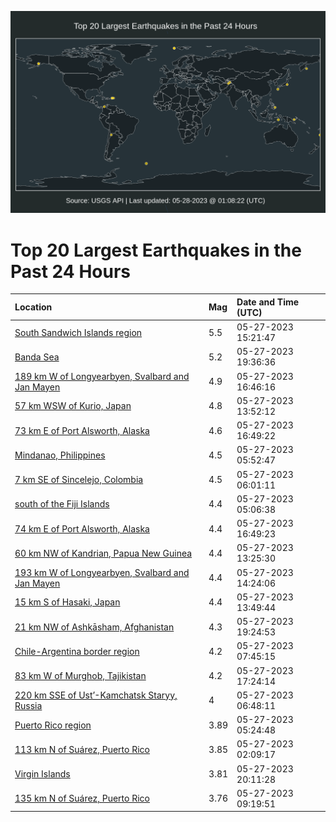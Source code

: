 ![Map](./map.png)

# Top 20 Largest Earthquakes in the Past 24 Hours

| Location | Mag | Date and Time (UTC) |
|:---|:---|:---|
| [South Sandwich Islands region](https://earthquake.usgs.gov/earthquakes/eventpage/us7000k4gs) | 5.5 | 05-27-2023 15:21:47 |
| [Banda Sea](https://earthquake.usgs.gov/earthquakes/eventpage/us7000k4i5) | 5.2 | 05-27-2023 19:36:36 |
| [189 km W of Longyearbyen, Svalbard and Jan Mayen](https://earthquake.usgs.gov/earthquakes/eventpage/us7000k4hq) | 4.9 | 05-27-2023 16:46:16 |
| [57 km WSW of Kurio, Japan](https://earthquake.usgs.gov/earthquakes/eventpage/us7000k4gp) | 4.8 | 05-27-2023 13:52:12 |
| [73 km E of Port Alsworth, Alaska](https://earthquake.usgs.gov/earthquakes/eventpage/us7000k4hp) | 4.6 | 05-27-2023 16:49:22 |
| [Mindanao, Philippines](https://earthquake.usgs.gov/earthquakes/eventpage/us7000k4ex) | 4.5 | 05-27-2023 05:52:47 |
| [7 km SE of Sincelejo, Colombia](https://earthquake.usgs.gov/earthquakes/eventpage/us7000k4ez) | 4.5 | 05-27-2023 06:01:11 |
| [south of the Fiji Islands](https://earthquake.usgs.gov/earthquakes/eventpage/us7000k4es) | 4.4 | 05-27-2023 05:06:38 |
| [74 km E of Port Alsworth, Alaska](https://earthquake.usgs.gov/earthquakes/eventpage/ak0236rdtjd6) | 4.4 | 05-27-2023 16:49:23 |
| [60 km NW of Kandrian, Papua New Guinea](https://earthquake.usgs.gov/earthquakes/eventpage/us7000k4gg) | 4.4 | 05-27-2023 13:25:30 |
| [193 km W of Longyearbyen, Svalbard and Jan Mayen](https://earthquake.usgs.gov/earthquakes/eventpage/us7000k4gr) | 4.4 | 05-27-2023 14:24:06 |
| [15 km S of Hasaki, Japan](https://earthquake.usgs.gov/earthquakes/eventpage/us7000k4gk) | 4.4 | 05-27-2023 13:49:44 |
| [21 km NW of Ashkāsham, Afghanistan](https://earthquake.usgs.gov/earthquakes/eventpage/us7000k4i4) | 4.3 | 05-27-2023 19:24:53 |
| [Chile-Argentina border region](https://earthquake.usgs.gov/earthquakes/eventpage/us7000k4fe) | 4.2 | 05-27-2023 07:45:15 |
| [83 km W of Murghob, Tajikistan](https://earthquake.usgs.gov/earthquakes/eventpage/us7000k4hv) | 4.2 | 05-27-2023 17:24:14 |
| [220 km SSE of Ust’-Kamchatsk Staryy, Russia](https://earthquake.usgs.gov/earthquakes/eventpage/us7000k4f4) | 4 | 05-27-2023 06:48:11 |
| [Puerto Rico region](https://earthquake.usgs.gov/earthquakes/eventpage/pr2023147002) | 3.89 | 05-27-2023 05:24:48 |
| [113 km N of Suárez, Puerto Rico](https://earthquake.usgs.gov/earthquakes/eventpage/pr2023147000) | 3.85 | 05-27-2023 02:09:17 |
| [Virgin Islands](https://earthquake.usgs.gov/earthquakes/eventpage/pr2023147004) | 3.81 | 05-27-2023 20:11:28 |
| [135 km N of Suárez, Puerto Rico](https://earthquake.usgs.gov/earthquakes/eventpage/pr2023147003) | 3.76 | 05-27-2023 09:19:51 |
